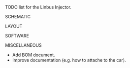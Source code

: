 TODO list for the Linbus Injector.

SCHEMATIC

LAYOUT

SOFTWARE

MISCELLANEOUS
* Add BOM document.
* Improve documentation (e.g. how to attache to the car).




